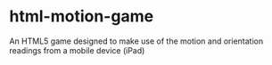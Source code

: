 html-motion-game
================

An HTML5 game designed to make use of the motion and orientation readings from a mobile device (iPad)